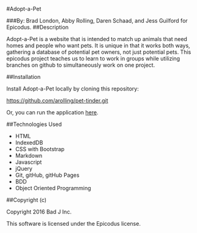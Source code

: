 #Adopt-a-Pet

###By: Brad London, Abby Rolling, Daren Schaad, and Jess Guilford for Epicodus.
##Description

Adopt-a-Pet is a website that is intended to match up animals that need homes and people who want pets.  It is unique in that it works both ways, gathering a database of potential pet owners, not just potential pets.  This epicodus project teaches us to learn to work in groups while utilizing branches on github to simultaneously work on one project.

##Installation

Install Adopt-a-Pet locally by cloning this repository:

https://github.com/arolling/pet-tinder.git

Or, you can run the application [here](http://arolling.github.io/pet-tinder).

##Technologies Used

- HTML
- IndexedDB
- CSS with Bootstrap
- Markdown
- Javascript
- jQuery
- Git, gitHub, gitHub Pages
- BDD
- Object Oriented Programming

##Copyright (c)

 Copyright 2016 Bad J Inc.

 This software is licensed under the Epicodus license.
